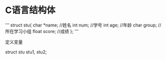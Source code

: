 # C语言结构体

'''
	struct stu{
	    char *name;  //姓名
	    int num;  //学号
	    int age;  //年龄
	    char group;  //所在学习小组
	    float score;  //成绩
	};
'''

定义变量

struct stu stu1, stu2;